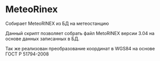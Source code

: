 # MeteoRinex
Собирает MeteoRINEX  из БД на метеостанцию

Данный скрипт позволяет собрать файл MetoRINEX версии 3.04 на основе данных записанных в БД.

Так же реализован преобразование координат в WGS84 на основе ГОСТ Р 51794-2008

